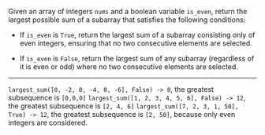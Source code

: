 Given an array of integers `nums` and a boolean variable `is_even`, return the largest possible sum of a subarray that satisfies the following conditions:

- If `is_even` is `True`, return the largest sum of a subarray consisting only of even integers, ensuring that no two consecutive elements are selected.
  
- If `is_even` is `False`, return the largest sum of any subarray (regardless of it is even or odd) where no two consecutive elements are selected.

****

```largest_sum([0, -2, 0, -4, 0, -6], False) -> 0```,  the greatest subsequence is ```[0,0,0]```
```largest_sum([1, 2, 3, 4, 5, 6], False) -> 12```,  the greatest subsequence is ```[2, 4, 6]```
```largest_sum([7, 2, 3, 1, 50], True) -> 12```, the greatest subsequence is ```[2, 50]```, because only even integers are considered.


